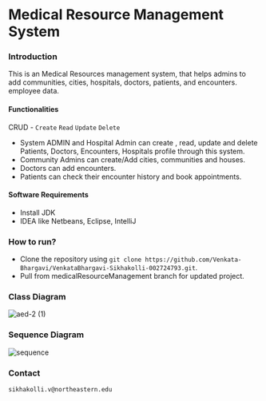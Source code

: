 # Medical Resource Management System

### Introduction
This is an Medical Resources management system, that helps admins to add communities, cities, hospitals, doctors, patients, and encounters. employee data.


#### Functionalities
 CRUD - `Create` `Read` `Update` `Delete`
 * System ADMIN and Hospital Admin can create , read, update and delete Patients, Doctors, Encounters, Hospitals profile through this system.
 * Community Admins can create/Add cities, communities and houses.
 * Doctors can add encounters.
 * Patients can check their encounter history and book appointments.
 
 
 #### Software Requirements
 - Install JDK
 - IDEA like Netbeans, Eclipse, IntelliJ

### How to run?

- Clone the repository using `git clone https://github.com/Venkata-Bhargavi/VenkataBhargavi-Sikhakolli-002724793.git`.
- Pull from medicalResourceManagement branch for updated project.


### Class Diagram



![aed-2 (1)](https://user-images.githubusercontent.com/114631063/198927184-6bb1ef5b-fef1-492d-a0ae-3a9695815def.jpg)


### Sequence Diagram




![sequence](https://user-images.githubusercontent.com/114631063/198927831-96752f93-77e7-4dd7-8330-eaa8a65b0908.jpg)



### Contact 

`sikhakolli.v@northeastern.edu`
